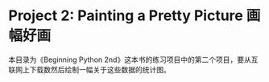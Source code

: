 # Project 2: Painting a Pretty Picture 画幅好画
本目录为《Beginning Python 2nd》这本书的练习项目中的第二个项目，要从互联网上下载数然后绘制一幅关于这些数据的统计图。
